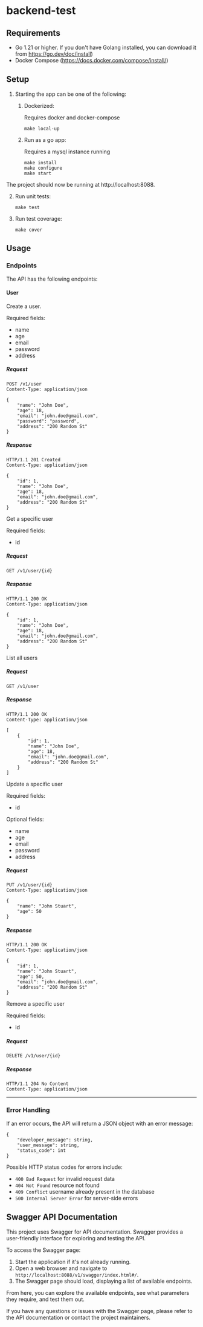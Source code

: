 # backend-test

## Requirements
*  Go 1.21 or higher. If you don't have Golang installed, you can download it from https://go.dev/doc/install)
*  Docker Compose (https://docs.docker.com/compose/install/)

## Setup

1. Starting the app can be one of the following:
    1. Dockerized:
      
         Requires docker and docker-compose
      
          ```
          make local-up
          ```

    2. Run as a go app:

       Requires a mysql instance running
   
       ```
       make install
       make configure
       make start
       ```

The project should now be running at http://localhost:8088.

2. Run unit tests:

   ```
   make test
   ```
   
3. Run test coverage:

   ```
   make cover
   ```

## Usage

### Endpoints

The API has the following endpoints:

#### User

Create a user.  

Required fields:
* name
* age
* email
* password
* address

##### Request

```
POST /v1/user
Content-Type: application/json

{
    "name": "John Doe",
    "age": 18,
    "email": "john.doe@gmail.com",
    "password": "password",
    "address": "200 Random St"
}
```

##### Response

```
HTTP/1.1 201 Created
Content-Type: application/json

{
    "id": 1,
    "name": "John Doe",
    "age": 18,
    "email": "john.doe@gmail.com",
    "address": "200 Random St"
}

```
Get a specific user  

Required fields:
* id

##### Request

```
GET /v1/user/{id}
```

##### Response

```
HTTP/1.1 200 OK
Content-Type: application/json

{
    "id": 1,
    "name": "John Doe",
    "age": 18,
    "email": "john.doe@gmail.com",
    "address": "200 Random St"
}

``` 

List all users 

##### Request

```
GET /v1/user
```

##### Response

```
HTTP/1.1 200 OK
Content-Type: application/json

[
    {
        "id": 1,
        "name": "John Doe",
        "age": 18,
        "email": "john.doe@gmail.com",
        "address": "200 Random St"
    }
]

```

Update a specific user 

Required fields:
* id 

Optional fields:
* name
* age
* email
* password
* address 

##### Request

```
PUT /v1/user/{id}
Content-Type: application/json

{
    "name": "John Stuart",
    "age": 50
}
```

##### Response

```
HTTP/1.1 200 OK
Content-Type: application/json

{
    "id": 1,
    "name": "John Stuart",
    "age": 50,
    "email": "john.doe@gmail.com",
    "address": "200 Random St"
}

```

Remove a specific user  

Required fields:
* id

##### Request

```
DELETE /v1/user/{id}
```

##### Response

```
HTTP/1.1 204 No Content
Content-Type: application/json

```

------------------

### Error Handling

If an error occurs, the API will return a JSON object with an error message:

```
{
    "developer_message": string,
    "user_message": string,
    "status_code": int
}
```

Possible HTTP status codes for errors include:

- `400 Bad Request` for invalid request data
- `404 Not Found` resource not found
- `409 Conflict` username already present in the database
- `500 Internal Server Error` for server-side errors

## Swagger API Documentation

This project uses Swagger for API documentation. Swagger provides a user-friendly interface for exploring and testing the API.

To access the Swagger page:

1. Start the application if it's not already running.
2. Open a web browser and navigate to `http://localhost:8088/v1/swagger/index.html#/`.
3. The Swagger page should load, displaying a list of available endpoints.

From here, you can explore the available endpoints, see what parameters they require, and test them out.

If you have any questions or issues with the Swagger page, please refer to the API documentation or contact the project maintainers.